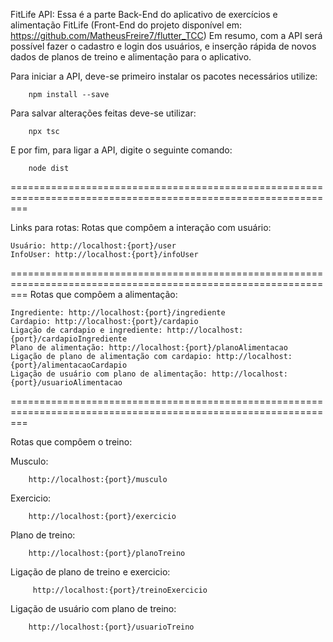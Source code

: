 FitLife API:
    Essa é a parte Back-End do aplicativo de exercícios e alimentação FitLife
    (Front-End do projeto disponível em: https://github.com/MatheusFreire7/flutter_TCC)
    Em resumo, com a API será possível fazer o cadastro e login dos usuários, e inserção rápida de novos dados de planos de treino e alimentação para o aplicativo.

Para iniciar a API, deve-se primeiro instalar os pacotes necessários utilize:

        npm install --save

Para salvar alterações feitas deve-se utilizar:

        npx tsc

E por fim, para ligar a API, digite o seguinte comando:

        node dist

===============================================================================================================

Links para rotas:
Rotas que compôem a interação com usuário:

	Usuário: http://localhost:{port}/user
	InfoUser: http://localhost:{port}/infoUser

===============================================================================================================
Rotas que compôem a alimentação:

	Ingrediente: http://localhost:{port}/ingrediente
 	Cardapio: http://localhost:{port}/cardapio
	Ligação de cardapio e ingrediente: http://localhost:{port}/cardapioIngrediente
  	Plano de alimentação: http://localhost:{port}/planoAlimentacao
 	Ligação de plano de alimentação com cardapio: http://localhost:{port}/alimentacaoCardapio
  	Ligação de usuário com plano de alimentação: http://localhost:{port}/usuarioAlimentacao

===============================================================================================================
 
Rotas que compôem o treino:

     
Musculo: 

        http://localhost:{port}/musculo

Exercicio: 
        
        http://localhost:{port}/exercicio
  	
Plano de treino:
        
        http://localhost:{port}/planoTreino
	
Ligação de plano de treino e exercicio: 
 
         http://localhost:{port}/treinoExercicio
  	
Ligação de usuário com plano de treino:
   
        http://localhost:{port}/usuarioTreino


    
